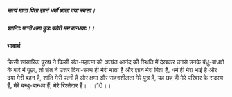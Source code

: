 ##### सत्यं माता पिता ज्ञानं धर्मो भ्राता दया स्वसा।
##### शान्तिः पत्नी क्षमा पुत्रः षडेते मम बान्धवाः।। 

#### भावार्थ

किसी सांसारिक पुरुष ने किसी संत-महात्मा को अत्यंत आनंद की स्थिति में देखकर उनसे उनके बंधु-बांधवों के बारे में पूछा, तो संत ने उत्तर दिया-सत्य ही मेरी माता है और ज्ञान मेरा पिता है, धर्म ही मेरा भाई है और दया मेरी बहन है, शांति मेरी पत्नी है और क्षमा और सहनशीलता मेरे पुत्र हैं, यह छह ही मेरे परिवार के सदस्य हैं, मेरे बन्धु-बान्धव हैं, मेरे रिश्तेदार हैं। ।।10।।